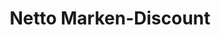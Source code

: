 ---
title: "Netto Marken-Discount"
url: /schwerin/netto-marken-discount-luebecker-strasse/
shop: Supermarkt
---
